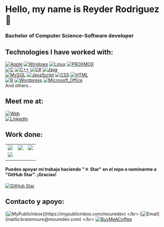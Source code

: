 # Hello, my name is Reyder Rodriguez 🙌
### Bachelor of Computer Science-Software developer



## Technologies I have worked with:
[![Apple](https://img.shields.io/badge/iOS-999999?style=for-the-badge&logo=apple&logoColor=white&labelColor=101010)]()
[![Windows](https://img.shields.io/badge/Windows-FA7343?style=for-the-badge&logo=windows&logoColor=white&labelColor=101010)]()
[![Linux](https://img.shields.io/badge/Linux-1575F9?style=for-the-badge&logo=linux&logoColor=white&labelColor=101010)]()
[![PROXMOX](https://img.shields.io/badge/PROXMOX-1575F9?style=for-the-badge&logo=proxmox&logoColor=white&labelColor=101010)]()
</br>
[![C](https://img.shields.io/badge/C-3DDC84?style=for-the-badge&logo=c&logoColor=white&labelColor=101010)]()
[![C++](https://img.shields.io/badge/C++-0095D5?style=for-the-badge&logo=cplusplus&logoColor=white&labelColor=101010)]()
[![C#](https://img.shields.io/badge/csharp-4479A1?style=for-the-badge&logo=csharp&logoColor=white&labelColor=101010)]()
[![Java](https://img.shields.io/badge/Java-007396?style=for-the-badge&logo=java&logoColor=white&labelColor=101010)]()
</br>
[![MySQL](https://img.shields.io/badge/MySQL-4479A1?style=for-the-badge&logo=mysql&logoColor=white&labelColor=101010)]()
[![JavaScript](https://img.shields.io/badge/JavaScript-F7DF1E?style=for-the-badge&logo=javascript&logoColor=white&labelColor=101010)]()
[![CSS](https://img.shields.io/badge/CSS-232F3E?style=for-the-badge&logo=css3&logoColor=white&labelColor=101010)]()
[![HTML](https://img.shields.io/badge/HTML-4285F4?style=for-the-badge&logo=html5&logoColor=white&labelColor=101010)]()
</br>
[![R](https://img.shields.io/badge/R-FFCA28?style=for-the-badge&logo=r&logoColor=white&labelColor=101010)]()
[![Wordpress](https://img.shields.io/badge/Wordpress-339933?style=for-the-badge&logo=wordpress&logoColor=white&labelColor=101010)]()
[![Microsoft_Office](https://img.shields.io/badge/Microsoft_Office-4479A1?style=for-the-badge&logo=microsoftoffice&logoColor=white&labelColor=101010)]()
</br>
And others...

## Meet me at:
[![Web](https://img.shields.io/badge/Web-Reyder_Rodriguez.com-14a1f0?style=for-the-badge&logo=dev.to&logoColor=white&labelColor=101010)](https://reyder_rodriguez.com)
</br>
[![LinkedIn](https://img.shields.io/badge/LinkedIn-Reyder_Rodriguez-0077B5?style=for-the-badge&logo=linkedin&logoColor=white&labelColor=101010)](https://www.linkedin.com/in/reyder-rodríguez-nieto-63a0081a4)

## Work done:

<table style="width:100%">
<tr>
<td style="background-size: 20px 40px">
<a href="">
<img src="https://omegaup.com/media/dist/badges/problemOfTheWeekWithOmegaUp.svg" style="background-size: 20px 40px">
</a>
</td>
<td>
<a href="">
<img src="https://upload.wikimedia.org/wikipedia/commons/1/19/C_Logo.png">
</a>
</td>
<td>
<a href="">
<img src="https://global-uploads.webflow.com/6047a9e35e5dc54ac86ddd90/63065002cd563e1cd1cead28_eaadfe64.png">
</a>
</td>
</tr>
<tr>
<td>
<a href="">
<img src="https://cdn.freebiesupply.com/logos/large/2x/java-logo-png-transparent.png">
</a>
</td>
<td>
<a href="">
<img src="">
</a>
</td>
<td>
<a href="">
<img src="">
</a>
</td>
</tr>
<tr>
<td>
<a href="">
<img src="">
</a>
</td>
<td>
<a href="">
<img src="">
</a>
</td>
<td>
<a href="">
<img src="">
</a>
</td>
</tr>
</table>

#### Puedes apoyar mi trabajo haciendo "☆ Star" en el repo o nominarme a "GitHub Star". ¡Gracias!

[![GitHub Star](https://img.shields.io/badge/GitHub-Nominar_a_star-yellow?style=for-the-badge&logo=github&logoColor=white&labelColor=101010)](https://stars.github.com/nominate/)


## Contacto y apoyo:

[![MyPublicInbox](https://img.shields.io/badge/MyPublicInbox-MENSAJE+CAFÉ_(RESPUESTA_RÁPIDA)_Gracias!-orange?style=for-the-badge&logo=Microsoft+Outlook&logoColor=white&labelColor=101010)](https://mypublicinbox.com/mouredev)
</br>
[![Email](https://img.shields.io/badge/braismoure@mouredev.com-email_personal_(respuesta_lenta)-D14836?style=for-the-badge&logo=gmail&logoColor=white&labelColor=101010)](mailto:braismoure@mouredev.com)
</br>
[![BuyMeACoffee](https://img.shields.io/badge/Buy_Me_A_Coffee-apoya_mi_trabajo-FFDD00?style=for-the-badge&logo=buy-me-a-coffee&logoColor=white&labelColor=101010)](https://www.buymeacoffee.com/mouredev)
